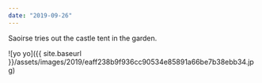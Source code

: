 ```yaml
---
date: "2019-09-26"
---
```


Saoirse tries out the castle tent in the garden.

![yo yo]({{ site.baseurl }}/assets/images/2019/eaff238b9f936cc90534e85891a66be7b38ebb34.jpg)

